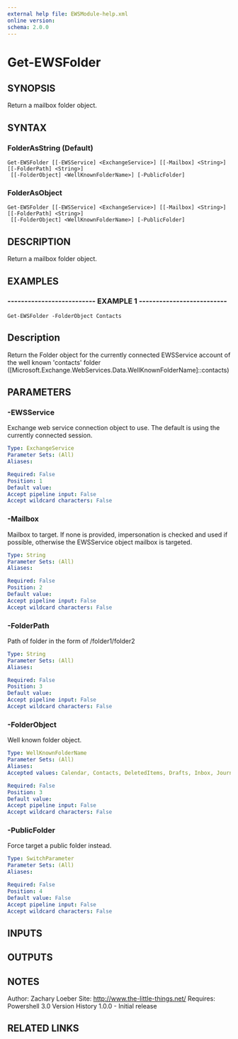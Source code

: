 ```yaml
---
external help file: EWSModule-help.xml
online version: 
schema: 2.0.0
---
```


# Get-EWSFolder
## SYNOPSIS
Return a mailbox folder object.

## SYNTAX

### FolderAsString (Default)
```
Get-EWSFolder [[-EWSService] <ExchangeService>] [[-Mailbox] <String>] [[-FolderPath] <String>]
 [[-FolderObject] <WellKnownFolderName>] [-PublicFolder]
```

### FolderAsObject
```
Get-EWSFolder [[-EWSService] <ExchangeService>] [[-Mailbox] <String>] [[-FolderPath] <String>]
 [[-FolderObject] <WellKnownFolderName>] [-PublicFolder]
```

## DESCRIPTION
Return a mailbox folder object.

## EXAMPLES

### -------------------------- EXAMPLE 1 --------------------------
```
Get-EWSFolder -FolderObject Contacts
```

Description
-----------
Return the Folder object for the currently connected EWSService account of the well known 'contacts' folder
(\[Microsoft.Exchange.WebServices.Data.WellKnownFolderName\]::contacts)

## PARAMETERS

### -EWSService
Exchange web service connection object to use.
The default is using the currently connected session.

```yaml
Type: ExchangeService
Parameter Sets: (All)
Aliases: 

Required: False
Position: 1
Default value: 
Accept pipeline input: False
Accept wildcard characters: False
```

### -Mailbox
Mailbox to target.
If none is provided, impersonation is checked and used if possible, otherwise the EWSService object mailbox is targeted.

```yaml
Type: String
Parameter Sets: (All)
Aliases: 

Required: False
Position: 2
Default value: 
Accept pipeline input: False
Accept wildcard characters: False
```

### -FolderPath
Path of folder in the form of /folder1/folder2

```yaml
Type: String
Parameter Sets: (All)
Aliases: 

Required: False
Position: 3
Default value: 
Accept pipeline input: False
Accept wildcard characters: False
```

### -FolderObject
Well known folder object.

```yaml
Type: WellKnownFolderName
Parameter Sets: (All)
Aliases: 
Accepted values: Calendar, Contacts, DeletedItems, Drafts, Inbox, Journal, Notes, Outbox, SentItems, Tasks, MsgFolderRoot, PublicFoldersRoot, Root, JunkEmail, SearchFolders, VoiceMail, RecoverableItemsRoot, RecoverableItemsDeletions, RecoverableItemsVersions, RecoverableItemsPurges, ArchiveRoot, ArchiveMsgFolderRoot, ArchiveDeletedItems, ArchiveRecoverableItemsRoot, ArchiveRecoverableItemsDeletions, ArchiveRecoverableItemsVersions, ArchiveRecoverableItemsPurges, SyncIssues, Conflicts, LocalFailures, ServerFailures, RecipientCache, QuickContacts, ConversationHistory, ToDoSearch

Required: False
Position: 3
Default value: 
Accept pipeline input: False
Accept wildcard characters: False
```

### -PublicFolder
Force target a public folder instead.

```yaml
Type: SwitchParameter
Parameter Sets: (All)
Aliases: 

Required: False
Position: 4
Default value: False
Accept pipeline input: False
Accept wildcard characters: False
```

## INPUTS

## OUTPUTS

## NOTES
Author: Zachary Loeber
Site: http://www.the-little-things.net/
Requires: Powershell 3.0
Version History
1.0.0 - Initial release

## RELATED LINKS


